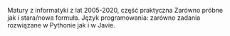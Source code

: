 Matury z informatyki z lat 2005-2020, część praktyczna
Zarówno próbne jak i stara/nowa formuła.
Język programowania: zarówno zadania rozwiązane w Pythonie jak i w Javie.
